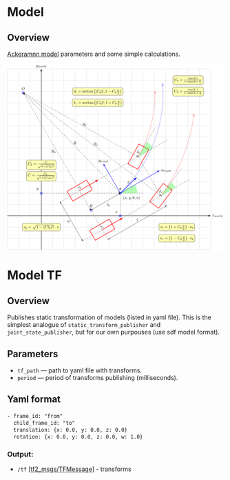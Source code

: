# Model

## Overview
[Ackeramnn model](../../doc/ackermann_vehicle.md) parameters and some simple calculations.

![This is an image](../../doc/svg/ackermann_vehicle.svg)

# Model TF
## Overview
Publishes static transformation of models (listed in yaml file). This is the simplest analogue of `static_transform_publisher` and `joint_state_publisher`, but for our own purpouses (use sdf model format).

## Parameters
- `tf_path` — path to yaml file with transforms.
- `period` — period of transforms publishing (milliseconds).

## Yaml format
```
- frame_id: "from"
  child_frame_id: "to"
  translation: {x: 0.0, y: 0.0, z: 0.0}
  rotation: {x: 0.0, y: 0.0, z: 0.0, w: 1.0}
```

### Output:
- `/tf` [[tf2_msgs/TFMessage]](http://docs.ros.org/en/api/tf2_msgs/html/msg/TFMessage.html) - transforms 